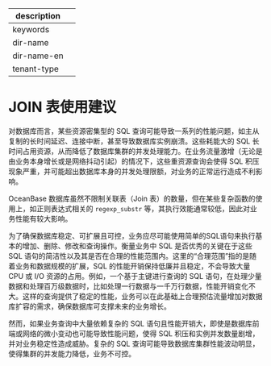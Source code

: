 |description||
|---|---|
|keywords||
|dir-name||
|dir-name-en||
|tenant-type||

# JOIN 表使用建议

对数据库而言，某些资源密集型的 SQL 查询可能导致一系列的性能问题，如主从复制的长时间延迟、连接中断，甚至导致数据库实例崩溃。这些耗能大的 SQL 长时间占用资源，从而降低了数据库集群的并发处理能力。在业务流量激增（无论是由业务本身增长或是网络抖动引起）的情况下，这些重资源查询会使得 SQL 积压现象严重，并可能超出数据库本身的并发处理限额，对业务的正常运行造成不利影响。

OceanBase 数据库虽然不限制关联表（Join 表）的数量，但在某些复杂函数的使用上，如正则表达式相关的 `regexp_substr` 等，其执行效能通常较低，因此对业务性能有较大影响。

为了确保数据库稳定、可扩展且可控，业务应尽可能使用简单的SQL语句来执行基本的增加、删除、修改和查询操作。衡量业务中 SQL 是否优秀的关键在于这些 SQL 语句的简洁性以及其是否在合理的性能范围内。这里的“合理范围”指的是随着业务和数据规模的扩展，SQL 的性能开销保持低廉并且稳定，不会导致大量 CPU 或 I/O 资源的占用。例如，一个基于主键进行查询的 SQL 语句，在处理少量数据和处理百万级数据时，比如处理一行数据与一千万行数据，性能开销变化不大。这样的查询提供了稳定的性能，业务可以在此基础上合理预估流量增加对数据库扩容的需求，确保数据库可支撑未来的业务增长。

然而，如果业务查询中大量依赖复杂的 SQL 语句且性能开销大，即使是数据库前端或网络的微小变动也可能导致性能问题，使得 SQL 积压和实例并发数量剧增，并对业务稳定性造成威胁。复杂的 SQL 查询可能导致数据库集群性能波动明显，使得集群的并发能力降低，业务不可控。

